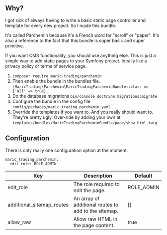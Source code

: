 
## Why? ##

I got sick of always having to write a basic static page controller and template for every new project. So I made this bundle.

It's called Parchemin because it's a French word for "scroll" or "paper". It's also a reference to the fact that this bundle is super basic and super primitive.  

If you want CMS functionality, you should use anything else. This is just a simple way to add static pages to your Symfony project.  Ideally like a privacy policy or terms of service page.

1. `composer require maric-trading/parchemin`
2. Then enable the bundle in the bundles file.  `\MaricTrading\Parchemin\MaricTradingParcheminBundle::class => ['all' => true],`
3. Do the database migrations `bin/console doctrine:migrations:migrate`
4. Configure the bundle in the config file `config/packages/maric_trading_parchemin.yaml`
5. Override the templates if you want to.  And you really should want to.  They're pretty ugly.  Over-ride by adding your own at `templates/bundles/MaricTradingParcheminBundle/page/show.html.twig`

## Configuration ##

There is only really one configuration option at the moment.

```
maric_trading_parchemin:
  edit_role: ROLE_ADMIN
```

| Key | Description | Default |
| --- | --- | -- |
| edit_role | The role required to edit the page. | ROLE_ADMIN |
| additional_sitemap_routes | An array of additional routes to add to the sitemap. | [] |
| allow_raw | Allow raw HTML in the page content. | true |



